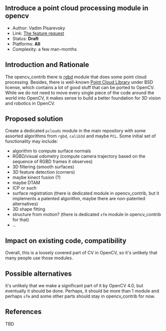 ## Introduce a point cloud processing module in opencv

* Author: Vadim Pisarevsky
* Link: [The feature request](https://github.com/opencv/opencv/issues/11017)
* Status: **Draft**
* Platforms: **All**
* Complexity: a few man-months

## Introduction and Rationale

The opencv_contrib there is [rgbd](https://github.com/opencv/opencv_contrib/tree/master/modules/rgbd) module that does some point cloud processing. Besides, there is well-known [Point Cloud Library](https://github.com/PointCloudLibrary/pcl) under BSD license, which contains a lot of good stuff that can be ported to OpenCV. While we do not need to move every single piece of the code around the world into OpenCV, it makes sense to build a better foundation for 3D vision and robotics in OpenCV. 

## Proposed solution

Create a dedicated `pclouds` module in the main repository with some assorted algorithms from `rgbd`, `calib3d` and maybe `PCL`. Some initial set of functionality may include:

* algorithm to compute surface normals
* RGBD/visual odometry (compute camera trajectory based on the sequence of RGBD frames it observes)
* 3D filtering (smooth surfaces)
* 3D feature detection (corners)
* maybe kinect fusion (?)
* maybe DTAM
* ICP or such
* surface registration (there is dedicated module in opencv_contrib, but it implements a patented algorithm, maybe there are non-patented alternatives)
* 3D shape fitting
* structure from motion? (there is dedicated `sfm` module in opencv_contrib for that)
* ...

## Impact on existing code, compatibility

Overall, this is a loosely covered part of CV in OpenCV, so it's unlikely that many people use those modules.

## Possible alternatives

it's unlikely that we make a significant part of it by OpenCV 4.0, but eventually it should be done. Perhaps, it should be more than 1 module and perhaps `sfm` and some other parts should stay in opencv_contrib for now.

## References

TBD
